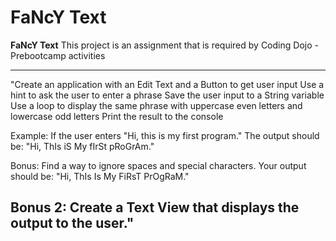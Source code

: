 # FaNcY Text

**FaNcY Text**
This project is an assignment that is required by Coding Dojo - Prebootcamp activities

-------------------------------------------------------------------------------
"Create an application with an Edit Text and a Button to get user input
Use a hint to ask the user to enter a phrase
Save the user input to a String variable
Use a loop to display the same phrase with uppercase even letters and lowercase odd letters
Print the result to the console

Example:
If the user enters "Hi, this is my first program."
The output should be: "Hi, ThIs iS My fIrSt pRoGrAm."

Bonus:
Find a way to ignore spaces and special characters.
Your output should be: "Hi, ThIs Is My FiRsT PrOgRaM."

Bonus 2:
Create a Text View that displays the output to the user."
-------------------------------------------------------------------------------

